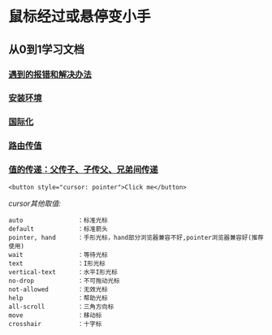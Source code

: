 # 鼠标经过或悬停变小手

## 从0到1学习文档
### [遇到的报错和解决办法](./%E9%81%87%E5%88%B0%E7%9A%84%E6%8A%A5%E9%94%99%E5%92%8C%E8%A7%A3%E5%86%B3%E5%8A%9E%E6%B3%95.md)
### [安装环境](./%E5%AE%89%E8%A3%85%E7%8E%AF%E5%A2%83.md)
### [国际化](./%E5%9B%BD%E9%99%85%E5%8C%96.md)
### [路由传值](./%E8%B7%AF%E7%94%B1%E4%BC%A0%E5%80%BC.md)
### [值的传递：父传子、子传父、兄弟间传递](./%E5%80%BC%E7%9A%84%E4%BC%A0%E9%80%92%EF%BC%9A%E7%88%B6%E4%BC%A0%E5%AD%90%E3%80%81%E5%AD%90%E4%BC%A0%E7%88%B6%E3%80%81%E5%85%84%E5%BC%9F%E9%97%B4%E4%BC%A0%E9%80%92.md)

```
<button style="cursor: pointer">Click me</button>
```

*cursor其他取值:*
```
auto               ：标准光标  
default            ：标准箭头  
pointer, hand      ：手形光标，hand部分浏览器兼容不好,pointer浏览器兼容好(推荐使用)  
wait               ：等待光标  
text               ：I形光标  
vertical-text      ：水平I形光标  
no-drop            ：不可拖动光标  
not-allowed        ：无效光标  
help               ：帮助光标  
all-scroll         ：三角方向标  
move               ：移动标  
crosshair          ：十字标  
```
